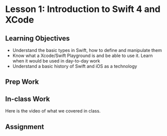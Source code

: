 # Lesson 1: Introduction to Swift 4 and XCode
## Learning Objectives
* Understand the basic types in Swift, how to define and manipulate them
* Know what a Xcode/Swift Playground is and be able to use it. Learn when it would be used in day-to-day work
* Understand a basic history of Swift and iOS as a technology

## Prep Work

## In-class Work
Here is the video of what we covered in class.


## Assignment
